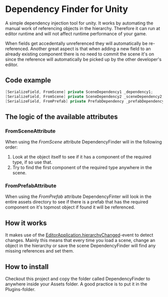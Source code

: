# Dependency Finder for Unity

A simple dependency injection tool for unity. It works by automating the manual work of referencing objects in the hierarchy. Therefore it can run at editor runtime and will not affect runtime performance of your game.

When fields get accedentally unreferenced they will automatically be re-referenced. Another great aspect is that when adding a new field to an already existing component there is no need to commit the scene it's on since the reference will automatically be picked up by the other developer's editor.

## Code example
```csharp
[SerializeField, FromScene] private SceneDependency1 _dependency1;
[SerializeField, FromScene] private SceneDependency2 _sceneDependency2;
[SerializeField, FromPrefab] private PrefabDependency _prefabDependency;
```

## The logic of the available attributes

### FromSceneAttribute
When using the *FromScene* attribute DependencyFinder will in the following order:
1. Look at the object itself to see if it has a component of the required type, if so use that.
2. Try to find the first component of the required type anywhere in the scene.

### FromPrefabAttribute
When using the *FromPrefab* attribute DependencyFinter will look in the entire assets directory to see if there is a prefab that has the required component on it's topmost object if found it will be referenced.

## How it works
It makes use of the [EditorApplication.hierarchyChanged](https://docs.unity3d.com/ScriptReference/EditorApplication-hierarchyChanged.html)-event to detect changes. Mainly this means that every time you load a scene, change an object in the hierarchy or save the scene DependencyFinder will find any missing references and set them. 

## How to install
Checkout this project and copy the folder called DependencyFinder to anywhere inside your Assets folder. A good practice is to put it in the Plugins-folder.

